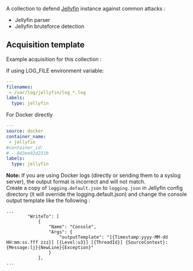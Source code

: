 A collection to defend [Jellyfin](https://jellyfin.org) instance against common attacks :
 - Jellyfin parser
 - Jellyfin bruteforce detection

## Acquisition template

Example acquisition for this collection :

If using LOG_FILE environment variable:
```yaml
---
filenames:
 - /var/log/jellyfin/log_*.log
labels:
  type: jellyfin
```

For Docker directly
```yaml
---
source: docker
container_name:
 - jellyfin
#container_id:
# - 843ee92d231b
labels:
  type: jellyfin
```

**Note:** If you are using Docker logs (directly or sending them to a syslog server), the output format is incorrect and will not match.  
Create a copy of `logging.default.json` to `logging.json` in Jellyfin config directory (it will override the logging.default.json) and change the console output template like the following :  
```
...
        "WriteTo": [
            {
                "Name": "Console",
                "Args": {
                    "outputTemplate": "[{Timestamp:yyyy-MM-dd HH:mm:ss.fff zzz}] [{Level:u3}] [{ThreadId}] {SourceContext}: {Message:lj}{NewLine}{Exception}"
                }
            },
...
```
